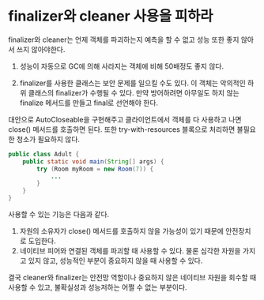 # finalizer와 cleaner 사용을 피하라

finalizer와 cleaner는 언제 객체를 파괴하는지 예측을 할 수 없고 성능 또한 좋지 않아서 쓰지 않아야한다.

1. 성능이 자동으로 GC에 의해 사라지는 객체에 비해 50배정도 좋지 않다.

2. finalizer를 사용한 클래스는 보안 문제를 일으킬 수도 있다. 이 객체는 악의적인 하위 클래스의 finalizer가 수행될 수 있다. 만약 방어하려면 아무일도 하지 않는 finalize 메서드를 만들고 final로 선언해야 한다.

대안으로 AutoCloseable을 구현해주고 클라이언트에서 객체를 다 사용하고 나면 close() 메서드를 호출하면 된다.
또한 try-with-resources 블록으로 처리하면 불필요한 청소가 필요하지 않다.
```java
public class Adult {
    public static void main(String[] args) {
        try (Room myRoom = new Room(7)) {
            ...
        }
    }
}
```

사용할 수 있는 기능은 다음과 같다.

1. 자원의 소유자가 close() 메서드를 호출하지 않을 가능성이 있기 때문에 안전장치로 도입한다.
2. 네이티브 피어와 연결된 객체를 파괴할 때 사용할 수 있다. 물론 심각한 자원을 가지고 있지 않고, 성능적인 부분이 중요하지 않을 때 사용할 수 있다.

결국 cleaner와 finalizer는 안전망 역할이나 중요하지 않은 네이티브 자원을 회수할 때 사용할 수 있고, 불확실성과 성능저하는 어쩔 수 없는 부분이다.
